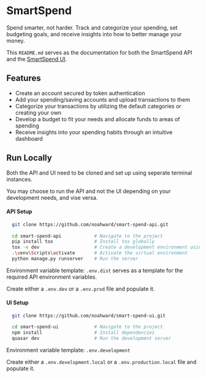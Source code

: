 # SmartSpend

Spend smarter, not harder. Track and categorize your spending, set budgeting goals, and receive insights into how to better manage your money.

This ```README.md``` serves as the documentation for both the SmartSpend API and the [SmartSpend UI](https://github.com/noahward/smart-spend-ui).



## Features

- Create an account secured by token authentication
- Add your spending/saving accounts and upload transactions to them
- Categorize your transactions by utilizing the default categories or creating your own
- Develop a budget to fit your needs and allocate funds to areas of spending
- Receive insights into your spending habits through an intuitive dashboard


## Run Locally

Both the API and UI need to be cloned and set up using seperate terminal instances. 

You may choose to run the API and not the UI depending on your development needs, and vise versa.

#### API Setup

```bash
  git clone https://github.com/noahward/smart-spend-api.git
  
  cd smart-spend-api            # Navigate to the project 
  pip install tox               # Install tox globally
  tox -e dev                    # Create a development environment using tox
  .\venv\Scripts\activate       # Activate the virtual environment
  python manage.py runserver    # Run the server
```

Environment variable template: ```.env.dist``` serves as a template for the required API environment variables.

Create either a ```.env.dev``` or a ```.env.prod``` file and populate it.

#### UI Setup

```bash
  git clone https://github.com/noahward/smart-spend-ui.git

  cd smart-spend-ui             # Navigate to the project
  npm install                   # Install dependencies
  quasar dev                    # Run the development server
```

Environment variable template: ```.env.development```

Create either a ```.env.development.local``` or a ```.env.production.local``` file and populate it.
